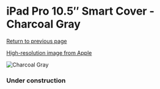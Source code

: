 # iPad Pro 10.5″ Smart Cover - Charcoal Gray

[Return to previous page](/ipad_pro105)

[High-resolution image from Apple](https://store.storeimages.cdn-apple.com/8756/as-images.apple.com/is/MU7P2?wid=4500&hei=4500&fmt=png)

<div style="width: 384px"><img src="/everysource/MU7P2.png" alt="Charcoal Gray"></div>

### Under construction
